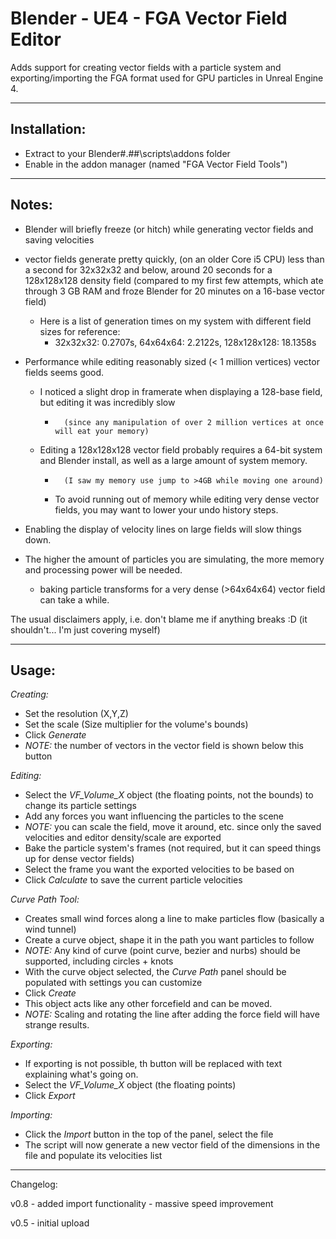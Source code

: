 Blender - UE4 - FGA Vector Field Editor
=======================================

Adds support for creating vector fields with a particle system and exporting/importing the FGA format used for GPU particles in Unreal Engine 4.


-------------------------------------------------------------------------------------------------------


Installation:
-------------

- Extract to your Blender\#.##\scripts\addons folder
- Enable in the addon manager (named "FGA Vector Field Tools")

---------------------------------------------------------------------------------------------------------


Notes:
------

- Blender will briefly freeze (or hitch) while generating vector fields and saving velocities
- vector fields generate pretty quickly, (on an older Core i5 CPU) less than a second for 32x32x32 and below, around 20 seconds for a 128x128x128 density field
(compared to my first few attempts, which ate through 3 GB RAM and froze Blender for 20 minutes on a 16-base vector field)
	- Here is a list of generation times on my system with different field sizes for reference:
		- 32x32x32: 0.2707s, 64x64x64: 2.2122s, 128x128x128: 18.1358s

- Performance while editing reasonably sized (< 1 million vertices) vector fields seems good.
	- I noticed a slight drop in framerate when displaying a 128-base field, but editing it was incredibly slow
		-		(since any manipulation of over 2 million vertices at once will eat your memory)
	- Editing a 128x128x128 vector field probably requires a 64-bit system and Blender install, as well as a large amount of system memory.
		- 		(I saw my memory use jump to >4GB while moving one around)
		- To avoid running out of memory while editing very dense vector fields, you may want to lower your undo history steps.

- Enabling the display of velocity lines on large fields will slow things down.

- The higher the amount of particles you are simulating, the more memory and processing power will be needed.
	- baking particle transforms for a very dense (>64x64x64) vector field can take a while.


The usual disclaimers apply, i.e. don't blame me if anything breaks :D (it shouldn't... I'm just covering myself)

-------------------------------------------------------------------------------------------------------


Usage:
------


*Creating:*

- Set the resolution (X,Y,Z)
- Set the scale (Size multiplier for the volume's bounds)
- Click *Generate*
- *NOTE:* the number of vectors in the vector field is shown below this button


*Editing:*

- Select the *VF_Volume_X* object (the floating points, not the bounds) to change its particle settings
- Add any forces you want influencing the particles to the scene
- *NOTE:* you can scale the field, move it around, etc. since only the saved velocities and editor density/scale are exported
- Bake the particle system's frames (not required, but it can speed things up for dense vector fields)
- Select the frame you want the exported velocities to be based on
- Click *Calculate* to save the current particle velocities


*Curve Path Tool:*

- Creates small wind forces along a line to make particles flow (basically a wind tunnel)
- Create a curve object, shape it in the path you want particles to follow
- *NOTE:* Any kind of curve (point curve, bezier and nurbs) should be supported, including circles + knots
- With the curve object selected, the *Curve Path* panel should be populated with settings you can customize
- Click *Create*
- This object acts like any other forcefield and can be moved.
- *NOTE:* Scaling and rotating the line after adding the force field will have strange results.


*Exporting:*

- If exporting is not possible, th button will be replaced with text explaining what's going on.
- Select the *VF_Volume_X* object (the floating points)
- Click *Export*


*Importing:*

- Click the *Import* button in the top of the panel, select the file
- The script will now generate a new vector field of the dimensions in the file and populate its velocities list



--------------------------------------------------------------------------------------------------------------

Changelog:

v0.8 
	- added import functionality
	- massive speed improvement

v0.5 
	- initial upload

